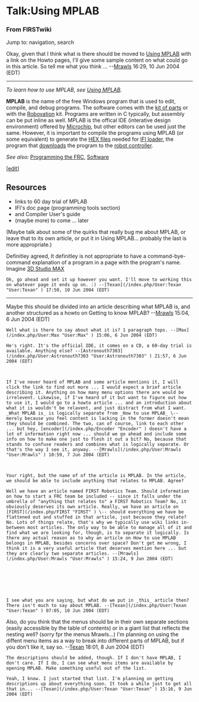# Talk:Using MPLAB

### From FIRSTwiki

Jump to: navigation, search

Okay, given that I think what is there should be moved to [Using
MPLAB](/index.php/Using_MPLAB "Using MPLAB" ) with a link on the Howto pages,
I'll give some sample content on what could go in this article. So tell me
what you think ... --[Mrawls](/index.php/User:Mrawls "User:Mrawls" ) 16:29, 10
Jun 2004 (EDT)

* * *

_To learn how to use MPLAB, see [Using MPLAB](/index.php/Using_MPLAB "Using
MPLAB" )._

**MPLAB** is the name of the free Windows program that is used to edit, compile, and debug programs. The software comes with the [kit of parts](/index.php/Kit_of_parts "Kit of parts" ) or with the [Robovation](/index.php/Robovation "Robovation" ) kit. Programs are written in C typically, but assembly can be put inline as well. MPLAB is the offical IDE (interative design environment) offered by [Microchip](/index.php/Microchip "Microchip" ), but other editors can be used just the same. However, it is important to compile the programs using MPLAB (or some equivalent) to generate the [HEX files](/index.php?title=HEX_files&action=edit "HEX files" ) needed for [IFI loader](/index.php/IFI_loader "IFI loader" ), the program that [downloads](/index.php/Downloading_a_program "Downloading a program" ) the program to the [robot controller](/index.php/Robot_controller "Robot controller" ). 

_See also:_ [Programming the FRC](/index.php/Programming_the_FRC "Programming
the FRC" ), [Software](/index.php/Software "Software" )

[[edit](/index.php?title=Talk:Using_MPLAB&action=edit&section=1 "Edit section:
Resources" )]

## Resources

  * links to 60 day trial of MPLAB 
  * IFI's doc page (programming tools section) 
  * and Compiler User's guide 
  * (maybe more) to come ... later 

(Maybe talk about some of the quirks that really bug me about MPLAB, or leave
that to its own article, or put it in Using MPLAB... probably the last is more
appropriate.)

Definitley agreed, It definitley is not appropriate to have a command-bye-
command explanation of a program in a page with the program's name. Imagine
[3D Studio MAX](/index.php?title=3D_Studio_MAX&action=edit "3D Studio MAX" )

    Ok, go ahead and set it up however you want. I'll move to working this on whatever page it ends up on. :) --[Texan](/index.php/User:Texan "User:Texan" ) 17:50, 10 Jun 2004 (EDT) 

* * *

Maybe this should be divided into an article describing what MPLAB is, and
another structured as a howto on Getting to know MPLAB?
--[Mrawls](/index.php/User:Mrawls "User:Mrawls" ) 15:04, 6 Jun 2004 (EDT)

    Well what is there to say about what it is? 1 paragraph tops. --[Max](/index.php/User:Max "User:Max" ) 15:06, 6 Jun 2004 (EDT) 

    He's right. It's the official IDE, it comes on a CD, a 60-day trial is available. Anything else? --[Astronouth7303](/index.php/User:Astronouth7303 "User:Astronouth7303" ) 21:57, 6 Jun 2004 (EDT) 

    

    If I've never heard of MPLAB and some article mentions it, I will click the link to find out more ... I would expect a brief article describing it. Anything on how many menu options there are would be irrelevent. Likewise, if I've heard of it but want to figure out how to use it, I would go to a howto article ... and an introduction about what it is wouldn't be relavent, and just distract from what I want. _What MPLAB is_ is logically separate from _How to use MPLAB_ \-- merely because you feel content is lacking in the former doesn't mean they should be combined. The two, can of course, link to each other ... but hey, [encoder](/index.php/Encoder "Encoder" ) doesn't have a lot of information right now ... should we go ahead and include some info on how to make one just to flesh it out a bit? No, because that stands to confuse readers and combines what is logically separate. Or that's the way I see it, anyway. --[Mrawls](/index.php/User:Mrawls "User:Mrawls" ) 10:59, 7 Jun 2004 (EDT) 

    

    Your right, but the name of of the article is MPLAB. In the article, we should be able to include anything that relates to MPLAB. Agree? 

    Well we have an article named FIRST Robotics Team. Should information on how to start a FRC team be included -- since it falls under the umbrella of "anything that relates to" a FIRST Robotics Team? No, it obviously deserves its own article. Really, we have an article on [FIRST](/index.php/FIRST "FIRST" ) \-- should everything we have be flattened out and stuffed in that article, just because they relate? No. Lots of things relate, that's why we typically use wiki links in-between most articles. The only way to be able to manage all of it and find what we are looking for, though, is to separate it logically. Is there any actual reason as to why an article on How to use MPLAB belongs in MPLAB, besides concerns over space? Don't get me wrong, I think it is a very useful article that deserves mention here ... but they are clearly two separate articles. --[Mrawls](/index.php/User:Mrawls "User:Mrawls" ) 15:24, 9 Jun 2004 (EDT) 

    

    

    

    I see what you are saying, but what do we put in _this_ article then? There isn't much to say about MPLAB. --[Texan](/index.php/User:Texan "User:Texan" ) 07:05, 10 Jun 2004 (EDT) 

Also, do you think that the menus should be in their own separate sections
(easily accessible by the table of contents) or in a giant list that reflects
the nesting well? (sorry fpr the menus Mrawls...) I'm planning on using the
diffent menu items as a way to break into different parts of MPLAB, but if you
don't like it, say so. --[Texan](/index.php/User:Texan "User:Texan" ) 18:01, 8
Jun 2004 (EDT)

    

    

    The descriptions should be added, though. If I don't have MPLAB, I don't care. If I do, I can see what menu items are available by opening MPLAB. Make something useful out of the list. 

    Yeah, I know. I just started that list. I'm planning on getting descriptions up about everything soon. It took a while just to get all that in... --[Texan](/index.php/User:Texan "User:Texan" ) 15:16, 9 Jun 2004 (EDT) 

